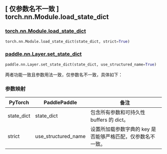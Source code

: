 ## [ 仅参数名不一致 ] torch.nn.Module.load_state_dict
### [torch.nn.Module.load_state_dict](https://pytorch.org/docs/stable/generated/torch.nn.Module.html#torch.nn.Module.load_state_dict)

```python
torch.nn.Module.load_state_dict(state_dict, strict=True)
```

### [paddle.nn.Layer.set_state_dict](https://www.paddlepaddle.org.cn/documentation/docs/zh/api/paddle/nn/Layer_cn.html#set-state-dict-state-dict-use-structured-name-true)

```python
paddle.nn.Layer.set_state_dict(state_dict, use_structured_name=True)
```

两者功能一致且参数用法一致，仅参数名不一致，具体如下：

### 参数映射
| PyTorch       | PaddlePaddle | 备注                                                   |
| ------------- | ------------ | ------------------------------------------------------ |
| state_dict         | state_dict        | 包含所有参数和可持久性 buffers 的 dict。     |
| strict           | use_structured_name        | 设置所加载参数字典的 key 是否能够严格匹配，仅参数名不一致。     |
